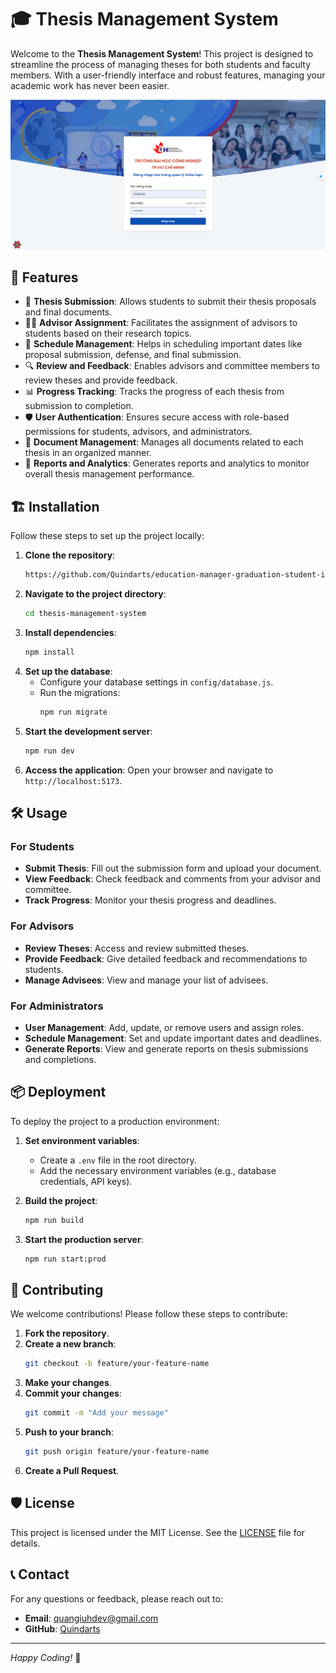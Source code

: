 # 🎓 Thesis Management System

Welcome to the **Thesis Management System**! This project is designed to streamline the process of managing theses for both students and faculty members. With a user-friendly interface and robust features, managing your academic work has never been easier.

![alt text](image.png)

## 🌟 Features

- 📝 **Thesis Submission**: Allows students to submit their thesis proposals and final documents.
- 👩‍🏫 **Advisor Assignment**: Facilitates the assignment of advisors to students based on their research topics.
- 📅 **Schedule Management**: Helps in scheduling important dates like proposal submission, defense, and final submission.
- 🔍 **Review and Feedback**: Enables advisors and committee members to review theses and provide feedback.
- 📊 **Progress Tracking**: Tracks the progress of each thesis from submission to completion.
- 🛡️ **User Authentication**: Ensures secure access with role-based permissions for students, advisors, and administrators.
- 📂 **Document Management**: Manages all documents related to each thesis in an organized manner.
- 📑 **Reports and Analytics**: Generates reports and analytics to monitor overall thesis management performance.

## 🏗️ Installation

Follow these steps to set up the project locally:

1. **Clone the repository**:
    ```bash
    https://github.com/Quindarts/education-manager-graduation-student-iuh.git
    ```
2. **Navigate to the project directory**:
    ```bash
    cd thesis-management-system
    ```
3. **Install dependencies**:
    ```bash
    npm install
    ```
4. **Set up the database**:
    - Configure your database settings in `config/database.js`.
    - Run the migrations:
        ```bash
        npm run migrate
        ```
5. **Start the development server**:
    ```bash
    npm run dev
    ```
6. **Access the application**:
    Open your browser and navigate to `http://localhost:5173`.

## 🛠️ Usage

### For Students
- **Submit Thesis**: Fill out the submission form and upload your document.
- **View Feedback**: Check feedback and comments from your advisor and committee.
- **Track Progress**: Monitor your thesis progress and deadlines.

### For Advisors
- **Review Theses**: Access and review submitted theses.
- **Provide Feedback**: Give detailed feedback and recommendations to students.
- **Manage Advisees**: View and manage your list of advisees.

### For Administrators
- **User Management**: Add, update, or remove users and assign roles.
- **Schedule Management**: Set and update important dates and deadlines.
- **Generate Reports**: View and generate reports on thesis submissions and completions.

## 📦 Deployment

To deploy the project to a production environment:

1. **Set environment variables**:
    - Create a `.env` file in the root directory.
    - Add the necessary environment variables (e.g., database credentials, API keys).

2. **Build the project**:
    ```bash
    npm run build
    ```

3. **Start the production server**:
    ```bash
    npm run start:prod
    ```

## 👥 Contributing

We welcome contributions! Please follow these steps to contribute:

1. **Fork the repository**.
2. **Create a new branch**:
    ```bash
    git checkout -b feature/your-feature-name
    ```
3. **Make your changes**.
4. **Commit your changes**:
    ```bash
    git commit -m "Add your message"
    ```
5. **Push to your branch**:
    ```bash
    git push origin feature/your-feature-name
    ```
6. **Create a Pull Request**.

## 🛡️ License

This project is licensed under the MIT License. See the [LICENSE](LICENSE) file for details.

## 📞 Contact

For any questions or feedback, please reach out to:

- **Email**: quangiuhdev@gmail.com
- **GitHub**: [Quindarts](https://github.com/Quindarts)
---

*Happy Coding!* 🚀
